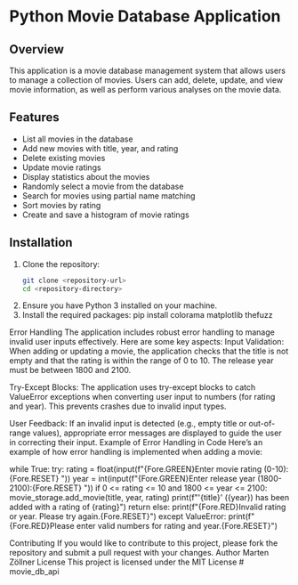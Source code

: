 # Python Movie Database Application

## Overview

This application is a movie database management system that allows users to manage a collection of movies. Users can add, delete, update, and view movie information, as well as perform various analyses on the movie data.

## Features

- List all movies in the database
- Add new movies with title, year, and rating
- Delete existing movies
- Update movie ratings
- Display statistics about the movies
- Randomly select a movie from the database
- Search for movies using partial name matching
- Sort movies by rating
- Create and save a histogram of movie ratings

## Installation

1. Clone the repository:
   ```bash
   git clone <repository-url>
   cd <repository-directory>
   
2. Ensure you have Python 3 installed on your machine.
3. Install the required packages:
pip install colorama matplotlib thefuzz


Error Handling
The application includes robust error handling to manage invalid user inputs effectively. Here are some key aspects:
Input Validation:
When adding or updating a movie, the application checks that the title is not empty and that the rating is within the range of 0 to 10.
The release year must be between 1800 and 2100.

Try-Except Blocks:
The application uses try-except blocks to catch ValueError exceptions when converting user input to numbers (for rating and year). This prevents crashes due to invalid input types.

User Feedback:
If an invalid input is detected (e.g., empty title or out-of-range values), appropriate error messages are displayed to guide the user in correcting their input.
Example of Error Handling in Code
Here’s an example of how error handling is implemented when adding a movie:

while True:
    try:
        rating = float(input(f"{Fore.GREEN}Enter movie rating (0-10):{Fore.RESET} "))
        year = int(input(f"{Fore.GREEN}Enter release year (1800-2100):{Fore.RESET} "))
        if 0 <= rating <= 10 and 1800 <= year <= 2100:
            movie_storage.add_movie(title, year, rating)
            print(f"'{title}' ({year}) has been added with a rating of {rating}")
            return
        else:
            print(f"{Fore.RED}Invalid rating or year. Please try again.{Fore.RESET}")
    except ValueError:
        print(f"{Fore.RED}Please enter valid numbers for rating and year.{Fore.RESET}")

Contributing
If you would like to contribute to this project, please fork the repository and submit a pull request with your changes.
Author
Marten Zöllner
License
This project is licensed under the MIT License # movie_db_api
